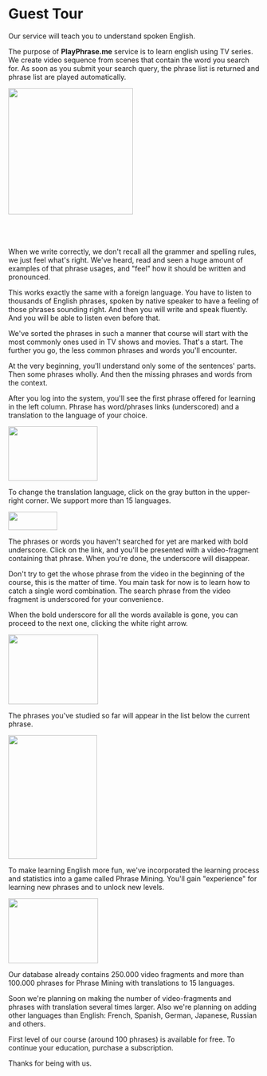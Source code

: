 # Guest Tour

Our service will teach you to understand spoken English.

The purpose of **PlayPhrase.me** service is to learn english using TV series. We create video sequence from scenes that contain the word you search for.
As soon as you submit your search query, the phrase list is returned and phrase list are played automatically. 

<img src="/img/guest-tour/ru/search.png" alt="" width="250" height="253" style="margin-bottom:52px">

When we write correctly, we don't recall all the grammer and spelling rules, we just feel what's right. We've heard, read and seen a huge amount of examples of that phrase usages, and "feel" how it should be written and pronounced.

This works exactly the same with a foreign language. You have to listen to thousands of English phrases, spoken by native speaker to have a feeling of those phrases sounding right. And then you will write and speak fluently. And you will be able to listen even before that.

We've sorted the phrases in such a manner that course will start with the most commonly ones used in TV shows and movies. That's a start. The further you go, the less common phrases and words you'll encounter.


At the very beginning, you'll understand only some of the sentences' parts. Then some phrases wholly. And then the missing phrases and words from the context.

After you log into the system, you'll see the first phrase offered for learning in the left column. Phrase has word/phrases links (underscored) and a translation to the language of your choice. 

<img src="/img/guest-tour/ru/left-column.png" alt="" width="179" height="109">

To change the translation language, click on the gray button in the upper-right corner. We support more than 15 languages. 

<img src="/img/guest-tour/ru/language-select.png" alt="" width="98" height="37">

The phrases or words you haven't searched for yet are marked with bold underscore. Click on the link, and you'll be presented with a video-fragment containing that phrase. When you're done, the underscore will disappear.

Don't try to get the whose phrase from the video in the beginning of the course, this is the matter of time. You main task for now is to learn how to catch a single word combination. The search phrase from the video fragment is underscored for your convenience.

When the bold underscore for all the words available is gone, you can proceed to the next one, clicking the white right arrow.

<img src="/img/guest-tour/ru/next-phrase.png" alt="" width="180" height="140">

The phrases you've studied so far will appear in the list below the current phrase. 

<img src="/img/guest-tour/ru/history.png" alt="" width="178" height="248">

To make learning English more fun, we've incorporated the learning process and statistics into a game called Phrase Mining. You'll gain "experience" for learning new phrases and to unlock new levels.

<img src="/img/guest-tour/ru/game.png" alt="" width="180" height="130">

Our database already contains 250.000 video fragments and more than 100.000 phrases for Phrase Mining with translations to 15 languages.

Soon we're planning on making the number of video-fragments and phrases with translation several times larger. Also we're planning on adding other languages than English: French, Spanish, German, Japanese, Russian and others. 

First level of our course (around 100 phrases) is available for free. To continue your education, purchase a subscription.

Thanks for being with us. 
